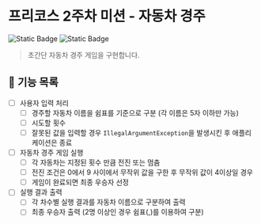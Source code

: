 # 프리코스 2주차 미션 - 자동차 경주
![Static Badge](https://img.shields.io/badge/precourse-week2-<color>)
![Static Badge](https://img.shields.io/badge/version-1.0.1-informational)

> 초간단 자동차 경주 게임을 구현합니다.

## 🚀 기능 목록

- [ ] 사용자 입력 처리
  - [ ] 경주할 자동차 이름을 쉼표를 기준으로 구분 (각 이름은 5자 이하만 가능)
  - [ ] 시도할 횟수
  - [ ] 잘못된 값을 입력할 경우 `IllegalArgumentException`을 발생시킨 후 애플리케이션은 종료
- [ ] 자동차 경주 게임 실행
  - [ ] 각 자동차는 지정된 횟수 만큼 전진 또는 멈춤
  - [ ] 전진 조건은 0에서 9 사이에서 무작위 값을 구한 후 무작위 값이 4이상일 경우
  - [ ] 게임이 완료되면 최종 우승자 선정
- [ ] 실행 결과 출력
  - [ ] 각 차수별 실행 결과를 자동차 이름으로 구분하여 출력
  - [ ] 최종 우승자 출력 (2명 이상인 경우 쉼표(,)를 이용하여 구분)
